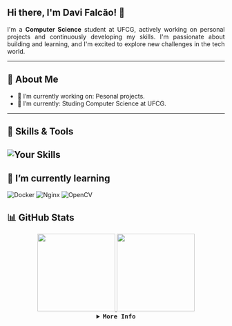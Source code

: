 ## Hi there, I'm Davi Falcão! 👋
<p align="justify">
I'm a <b>Computer Science</b> student at UFCG, actively working on personal projects and continuously developing my skills. I'm passionate about building and learning, and I'm excited to explore new challenges in the tech world.
</p>

---

## 🚀 About Me
- 🔭 I’m currently working on: Pesonal projects.
- 🌱 I’m currently: Studing Computer Science at UFCG.
---

## 🧠 Skills & Tools
![Your Skills](https://skillicons.dev/icons?i=java,python,git,github,linux&theme=light)
---

## 🌱 I’m currently learning
![Docker](https://img.shields.io/badge/docker-%230db7ed.svg?style=for-the-badge&logo=docker&logoColor=white)
![Nginx](https://img.shields.io/badge/nginx-%23009639.svg?style=for-the-badge&logo=nginx&logoColor=white)
![OpenCV](https://img.shields.io/badge/OpenCV-%235C3EE8.svg?style=for-the-badge&logo=opencv&logoColor=white)


## 📊 GitHub Stats
<div align="center">
  <!-- GitHub Stats -->
  <a href="https://github.com/anuraghazra/github-readme-stats">
    <img height="180em"  src="https://github-readme-stats.vercel.app/api?username=Davi-Falcao&theme=transparent&show_icons=true&rank_icon=github" />
    <img height="180em" src="https://github-readme-stats.vercel.app/api/top-langs/?username=Davi-Falcao&layout=compact&theme=transparent&exclude_repo=parktech,parktech-prolog&custom_title=Used%20languages&size_weight=0.1&count_weight=0.9&hide=Jupyter%20Notebook" />
  </a>
</div>



<details align="center">  
  <summary>
      <samp>
        <b>More Info</b>
      </samp>
  </summary>
  
  <br>

  ##

  <br>

  <div align="center">
    <samp>
      <b>
        <h1>
        Social:
        </h1>
      </b>
      </samp>
      <br>
      <br>

    [![Linkedin](https://img.shields.io/badge/LinkedIn-FF91AF?style=for-the-badge&logo=linkedin&logoColor=white)](https://www.linkedin.com/in/davi-falc%C3%A3o-989aa52a2/)
    [![Gmail](https://img.shields.io/badge/Gmail-FF91AF?style=for-the-badge&logo=gmail&logoColor=white)](mailto:davifaf3106@gmail.com)
  
  </div>

  <br>

</details>

##

<br>





